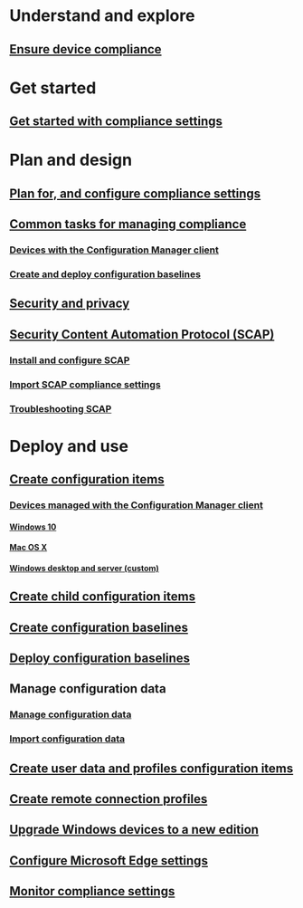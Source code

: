 # Understand and explore
## [Ensure device compliance](understand/ensure-device-compliance.md)

# Get started
## [Get started with compliance settings](get-started/get-started-with-compliance-settings.md)

# Plan and design
## [Plan for, and configure compliance settings](plan-design/plan-for-and-configure-compliance-settings.md)
## [Common tasks for managing compliance](plan-design/common-tasks-for-managing-compliance.md)
### [Devices with the Configuration Manager client](plan-design/common-tasks-for-managing-compliance-on-devices-with-the-client.md)
### [Create and deploy configuration baselines](plan-design/common-tasks-for-creating-and-deploying-configuration-baselines.md)
## [Security and privacy](plan-design/security-and-privacy-for-compliance-settings.md)

## [Security Content Automation Protocol (SCAP)](plan-design/scap/about-scap.md)
### [Install and configure SCAP](plan-design/scap/install-configure-scap.md)
### [Import SCAP compliance settings](plan-design/scap/install-configure-scap.md)
### [Troubleshooting SCAP](plan-design/scap/troubleshooting-scap.md)

# Deploy and use

## [Create configuration items](deploy-use/create-configuration-items.md)
### [Devices managed with the Configuration Manager client](deploy-use/configuration-items-for-devices-managed-with-the-client.md)
#### [Windows 10](deploy-use/create-configuration-items-for-windows-10-devices-managed-with-the-client.md)
#### [Mac OS X](deploy-use/create-configuration-items-for-mac-os-x-devices-managed-with-the-client.md)
#### [Windows desktop and server (custom)](deploy-use/create-custom-configuration-items-for-windows-desktop-and-server-computers-managed-with-the-client.md)
## [Create child configuration items](deploy-use/create-child-configuration-items.md)

## [Create configuration baselines](deploy-use/create-configuration-baselines.md)
## [Deploy configuration baselines](deploy-use/deploy-configuration-baselines.md)

## Manage configuration data
### [Manage configuration data](deploy-use/management-tasks-for-configuration-data.md)
### [Import configuration data](deploy-use/import-configuration-data.md)

## [Create user data and profiles configuration items](deploy-use/create-user-data-and-profiles-configuration-items.md)
## [Create remote connection profiles](deploy-use/create-remote-connection-profiles.md)
## [Upgrade Windows devices to a new edition](deploy-use/upgrade-windows-version.md)
## [Configure Microsoft Edge settings](deploy-use/browser-profiles.md)
## [Monitor compliance settings](deploy-use/monitor-compliance-settings.md)
